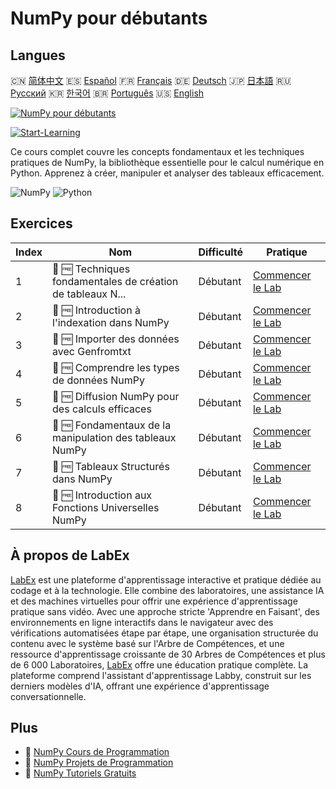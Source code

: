 # NumPy pour débutants

## Langues

🇨🇳 [简体中文](README_zh.md) 🇪🇸 [Español](README_es.md) 🇫🇷 [Français](README_fr.md) 🇩🇪 [Deutsch](README_de.md) 🇯🇵 [日本語](README_ja.md) 🇷🇺 [Русский](README_ru.md) 🇰🇷 [한국어](README_ko.md) 🇧🇷 [Português](README_pt.md) 🇺🇸 [English](README.md) 

[![NumPy pour débutants](https://cover-creator.labex.io/numpy-for-beginners.png?lang=fr)](https://labex.io/fr/courses/numpy-for-beginners)

[![Start-Learning](https://img.shields.io/badge/Start-Learning-whitesmoke?style=for-the-badge)](https://labex.io/fr/courses/numpy-for-beginners)

Ce cours complet couvre les concepts fondamentaux et les techniques pratiques de NumPy, la bibliothèque essentielle pour le calcul numérique en Python. Apprenez à créer, manipuler et analyser des tableaux efficacement.

![NumPy](https://img.shields.io/badge/NumPy-whitesmoke?style=for-the-badge&logo=numpy)
![Python](https://img.shields.io/badge/Python-whitesmoke?style=for-the-badge&logo=python)


## Exercices

|   Index | Nom                                                         | Difficulté   | Pratique                                                                                                                                   |
|---------|-------------------------------------------------------------|--------------|--------------------------------------------------------------------------------------------------------------------------------------------|
|       1 | 🧩 🆓 Techniques fondamentales de création de tableaux N... | Débutant     | <a target='_blank' href='https://labex.io/fr/labs/numpy-numpy-array-creation-596338?course=numpy-for-beginners'>Commencer le Lab</a>       |
|       2 | 🧩 🆓 Introduction à l'indexation dans NumPy                | Débutant     | <a target='_blank' href='https://labex.io/fr/labs/numpy-numpy-indexing-on-ndarrays-596339?course=numpy-for-beginners'>Commencer le Lab</a> |
|       3 | 🧩 🆓 Importer des données avec Genfromtxt                  | Débutant     | <a target='_blank' href='https://labex.io/fr/labs/numpy-numpy-io-genfromtxt-596340?course=numpy-for-beginners'>Commencer le Lab</a>        |
|       4 | 🧩 🆓 Comprendre les types de données NumPy                 | Débutant     | <a target='_blank' href='https://labex.io/fr/labs/numpy-numpy-data-types-596341?course=numpy-for-beginners'>Commencer le Lab</a>           |
|       5 | 🧩 🆓 Diffusion NumPy pour des calculs efficaces            | Débutant     | <a target='_blank' href='https://labex.io/fr/labs/numpy-numpy-broadcasting-596342?course=numpy-for-beginners'>Commencer le Lab</a>         |
|       6 | 🧩 🆓 Fondamentaux de la manipulation des tableaux NumPy    | Débutant     | <a target='_blank' href='https://labex.io/fr/labs/numpy-numpy-copies-and-views-596343?course=numpy-for-beginners'>Commencer le Lab</a>     |
|       7 | 🧩 🆓 Tableaux Structurés dans NumPy                        | Débutant     | <a target='_blank' href='https://labex.io/fr/labs/numpy-numpy-structured-arrays-596344?course=numpy-for-beginners'>Commencer le Lab</a>    |
|       8 | 🧩 🆓 Introduction aux Fonctions Universelles NumPy         | Débutant     | <a target='_blank' href='https://labex.io/fr/labs/numpy-numpy-universal-functions-596345?course=numpy-for-beginners'>Commencer le Lab</a>  |

## À propos de LabEx

[LabEx](https://labex.io) est une plateforme d'apprentissage interactive et pratique dédiée au codage et à la technologie. Elle combine des laboratoires, une assistance IA et des machines virtuelles pour offrir une expérience d'apprentissage pratique sans vidéo. Avec une approche stricte 'Apprendre en Faisant', des environnements en ligne interactifs dans le navigateur avec des vérifications automatisées étape par étape, une organisation structurée du contenu avec le système basé sur l'Arbre de Compétences, et une ressource d'apprentissage croissante de 30 Arbres de Compétences et plus de 6 000 Laboratoires, [LabEx](https://labex.io) offre une éducation pratique complète. La plateforme comprend l'assistant d'apprentissage Labby, construit sur les derniers modèles d'IA, offrant une expérience d'apprentissage conversationnelle.

## Plus

- 🔗 [NumPy Cours de Programmation](https://github.com/labex-labs/awesome-programming-courses)
- 🔗 [NumPy Projets de Programmation](https://github.com/labex-labs/awesome-programming-projects)
- 🔗 [NumPy Tutoriels Gratuits](https://github.com/labex-labs/numpy-free-tutorials)

